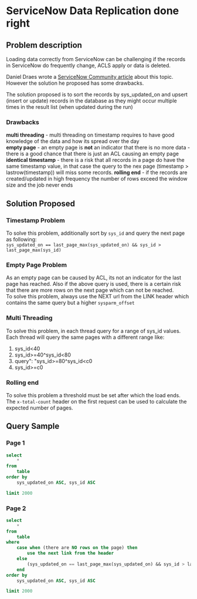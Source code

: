 # ServiceNow Data Replication done right

## Problem description

Loading data correctly from ServiceNow can be challenging if the records in ServiceNow do frequently change, ACLS apply or data is deleted.  

Daniel Draes wrote a [ServiceNow Community article](https://community.servicenow.com/community?id=community_article&sys_id=80ec3bb7db13c890414eeeb5ca961929) about this topic.  
However the solution he proposed has some drawbacks.  

The solution proposed is to sort the records by sys_updated_on and upsert (insert or update) records in the database as they might occur multiple times in the result list (when updated during the run)

### Drawbacks

**multi threading** - multi threading on timestamp requires to have good knowledge of the data and how its spread over the day  
**empty page** - an empty page is **not** an indicator that there is no more data - there is a good chance that there is just an ACL causing an empty page  
**identical timestamp** - there is a risk that all records in a page do have the same timestamp value, in that case the query to the nex page (timestamp > lastrow(timestamp)) will miss some records.
**rolling end** - if the records are created/updated in high frequency the number of rows exceed the window size and the job never ends

## Solution Proposed

### Timestamp Problem

To solve this problem, additionally sort by `sys_id` and query the next page as following:  
`sys_updated_on == last_page_max(sys_updated_on) && sys_id > last_page_max(sys_id)`

### Empty Page Problem

As an empty page can be caused by ACL, its not an indicator for the last page has reached. Also if the above query is used, there is a certain risk that there are more rows on the next page which can not be reached.  
To solve this problem, always use the NEXT url from the LINK header which contains the same query but a higher `sysparm_offset`

### Multi Threading

To solve this problem, in each thread query for a range of sys_id values. Each thread will query the same pages with a different range like:

1. sys_id<40
2. sys_id>=40^sys_id<80
3. query": "sys_id>=80^sys_id<c0
4. sys_id>=c0

### Rolling end

To solve this problem a threshold must be set after which the load ends. The `x-total-count` header on the first request can be used to calculate the expected number of pages.

## Query Sample

### Page 1

```sql
select 
    *
from 
    table 
order by
    sys_updated_on ASC, sys_id ASC

limit 2000
```

### Page 2

```sql
select 
    *
from 
    table 
where
    case when (there are NO rows on the page) then 
        use the next link from the header
    else
        (sys_updated_on == last_page_max(sys_updated_on) && sys_id > last_page_max(sys_id) )
    end
order by
    sys_updated_on ASC, sys_id ASC

limit 2000
